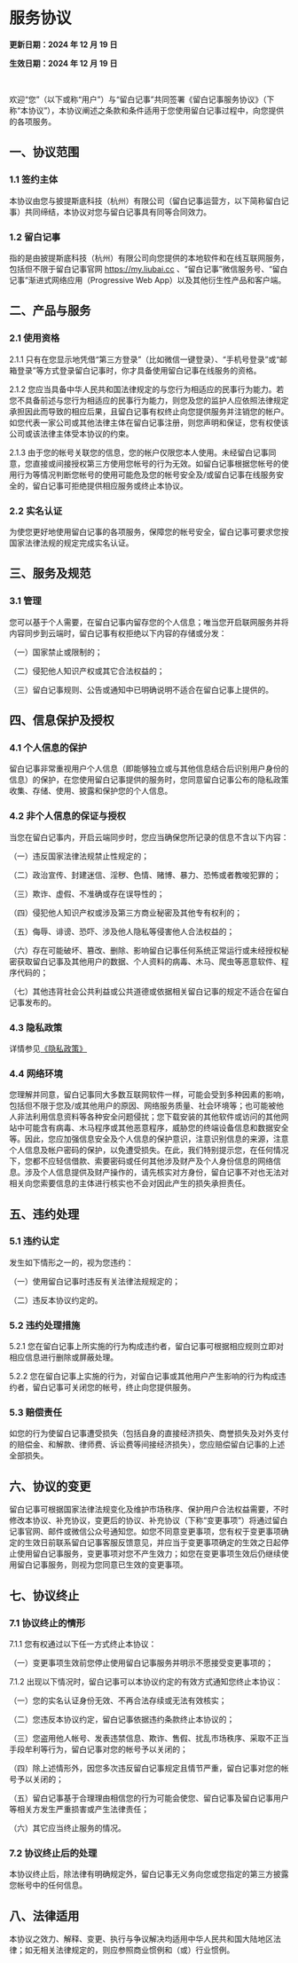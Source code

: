 # 服务协议

**更新日期：2024 年 12 月 19 日**

**生效日期：2024 年 12 月 19 日**

<br>

欢迎“您”（以下或称“用户”）与“留白记事”共同签署《留白记事服务协议》（下称“本协议”），本协议阐述之条款和条件适用于您使用留白记事过程中，向您提供的各项服务。 

## 一、协议范围

### 1.1 签约主体

本协议由您与披提斯底科技（杭州）有限公司（留白记事运营方，以下简称留白记事）共同缔结，本协议对您与留白记事具有同等合同效力。

### 1.2 留白记事

指的是由披提斯底科技（杭州）有限公司向您提供的本地软件和在线互联网服务，包括但不限于留白记事官网 https://my.liubai.cc 、“留白记事”微信服务号、“留白记事”渐进式网络应用（Progressive Web App）以及其他衍生性产品和客户端。

## 二、产品与服务

### 2.1 使用资格

2.1.1 只有在您显示地凭借“第三方登录”（比如微信一键登录）、“手机号登录”或“邮箱登录”等方式登录留白记事时，你才具备使用留白记事在线服务的资格。

2.1.2 您应当具备中华人民共和国法律规定的与您行为相适应的民事行为能力。若您不具备前述与您行为相适应的民事行为能力，则您及您的监护人应依照法律规定承担因此而导致的相应后果，且留白记事有权终止向您提供服务并注销您的帐户。如您代表一家公司或其他法律主体在留白记事注册，则您声明和保证，您有权使该公司或该法律主体受本协议的约束。 

2.1.3 由于您的帐号关联您的信息，您的帐户仅限您本人使用。未经留白记事同意，您直接或间接授权第三方使用您帐号的行为无效。如留白记事根据您帐号的使用行为等情况判断您帐号的使用可能危及您的帐号安全及/或留白记事在线服务安全的，留白记事可拒绝提供相应服务或终止本协议。

### 2.2 实名认证

为使您更好地使用留白记事的各项服务，保障您的帐号安全，留白记事可要求您按国家法律法规的规定完成实名认证。

## 三、服务及规范

### 3.1 管理

您可以基于个人需要，在留白记事内留存您的个人信息；唯当您开启联网服务并将内容同步到云端时，留白记事有权拒绝以下内容的存储或分发：

（一）国家禁止或限制的；

（二）侵犯他人知识产权或其它合法权益的；

（三）留白记事规则、公告或通知中已明确说明不适合在留白记事上提供的。

## 四、信息保护及授权

### 4.1 个人信息的保护

留白记事非常重视用户个人信息（即能够独立或与其他信息结合后识别用户身份的信息）的保护，在您使用留白记事提供的服务时，您同意留白记事公布的隐私政策收集、存储、使用、披露和保护您的个人信息。

### 4.2 非个人信息的保证与授权

当您在留白记事内，开启云端同步时，您应当确保您所记录的信息不含以下内容：

（一）违反国家法律法规禁止性规定的；

（二）政治宣传、封建迷信、淫秽、色情、赌博、暴力、恐怖或者教唆犯罪的；

（三）欺诈、虚假、不准确或存在误导性的；

（四）侵犯他人知识产权或涉及第三方商业秘密及其他专有权利的；

（五）侮辱、诽谤、恐吓、涉及他人隐私等侵害他人合法权益的；

（六）存在可能破坏、篡改、删除、影响留白记事任何系统正常运行或未经授权秘密获取留白记事及其他用户的数据、个人资料的病毒、木马、爬虫等恶意软件、程序代码的；

（七）其他违背社会公共利益或公共道德或依据相关留白记事的规定不适合在留白记事发布的。

### 4.3 隐私政策

详情参见[《隐私政策》](./privacy-policy)

### 4.4 网络环境

您理解并同意，留白记事同大多数互联网软件一样，可能会受到多种因素的影响，包括但不限于您及/或其他用户的原因、网络服务质量、社会环境等；也可能被他人非法利用信息资料等各种安全问题侵扰；您下载安装的其他软件或访问的其他网站中可能含有病毒、木马程序或其他恶意程序，威胁您的终端设备信息和数据安全等。因此，您应加强信息安全及个人信息的保护意识，注意识别信息的来源，注意个人信息及帐户密码的保护，以免遭受损失。在此，我们特别提示您，在任何情况下，您都不应轻信借款、索要密码或任何其他涉及财产及个人身份信息的网络信息。涉及个人信息提供及财产操作的，请先核实对方身份，留白记事不对也无法对相关向您索要信息的主体进行核实也不会对因此产生的损失承担责任。

## 五、违约处理

### 5.1 违约认定

发生如下情形之一的，视为您违约：

（一）使用留白记事时违反有关法律法规规定的；

（二）违反本协议约定的。

### 5.2 违约处理措施

5.2.1 您在留白记事上所实施的行为构成违约者，留白记事可根据相应规则立即对相应信息进行删除或屏蔽处理。

5.2.2 您在留白记事上实施的行为，对留白记事或其他用户产生影响的行为构成违约者，留白记事可关闭您的帐号，终止向您提供服务。

### 5.3 赔偿责任

如您的行为使留白记事遭受损失（包括自身的直接经济损失、商誉损失及对外支付的赔偿金、和解款、律师费、诉讼费等间接经济损失），您应赔偿留白记事的上述全部损失。

## 六、协议的变更

留白记事可根据国家法律法规变化及维护市场秩序、保护用户合法权益需要，不时修改本协议、补充协议，变更后的协议、补充协议（下称“变更事项”）将通过留白记事官网、邮件或微信公众号通知您。如您不同意变更事项，您有权于变更事项确定的生效日前联系留白记事客服反馈意见，并应当于变更事项确定的生效之日起停止使用留白记事服务，变更事项对您不产生效力；如您在变更事项生效后仍继续使用留白记事服务，则视为您同意已生效的变更事项。

## 七、协议终止

### 7.1 协议终止的情形

7.1.1 您有权通过以下任一方式终止本协议：

（一）变更事项生效前您停止使用留白记事服务并明示不愿接受变更事项的；

7.1.2 出现以下情况时，留白记事可以本协议约定的有效方式通知您终止本协议：

（一）您的实名认证身份无效、不再合法存续或无法有效核实；

（二）您违反本协议约定，留白记事依据违约条款终止本协议的；

（三）您盗用他人帐号、发表违禁信息、欺诈、售假、扰乱市场秩序、采取不正当手段牟利等行为，留白记事对您的帐号予以关闭的；

（四）除上述情形外，因您多次违反留白记事规定且情节严重，留白记事对您的帐号予以关闭的；

（五）留白记事基于合理理由相信您的行为可能会使您、留白记事及留白记事用户等相关方发生严重损害或产生法律责任；

（六）其它应当终止服务的情况。

### 7.2 协议终止后的处理

本协议终止后，除法律有明确规定外，留白记事无义务向您或您指定的第三方披露您帐号中的任何信息。

## 八、法律适用

本协议之效力、解释、变更、执行与争议解决均适用中华人民共和国大陆地区法律；如无相关法律规定的，则应参照商业惯例和（或）行业惯例。
